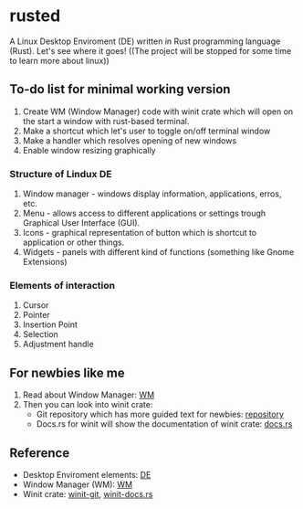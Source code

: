 # rusted
A Linux Desktop Enviroment (DE) written in Rust programming language (Rust). Let's see where it goes! ((The project will be stopped for some time to learn more about linux))

## To-do list for minimal working version
1. Create WM (Window Manager) code with winit crate which will open on the start a window with rust-based terminal.
2. Make a shortcut which let's user to toggle on/off terminal window
3. Make a handler which resolves opening of new windows
4. Enable window resizing graphically

### Structure of Lindux DE
1. Window manager - windows display information, applications, erros, etc.
2. Menu - allows access to different applications or settings trough Graphical User Interface (GUI).
3. Icons - graphical representation of button which is shortcut to application or other things.
4. Widgets - panels with different kind of functions (something like Gnome Extensions)

### Elements of interaction
1. Cursor
2. Pointer
3. Insertion Point
4. Selection
5. Adjustment handle

## For newbies like me
1. Read about Window Manager: [WM](https://wiki.archlinux.org/title/Window_manager)
2. Then you can look into winit crate:
   - Git repository which has more guided text for newbies: [repository](https://github.com/rust-windowing/winit)
   - Docs.rs for winit will show the documentation of winit crate: [docs.rs](https://docs.rs/winit/0.28.3/winit/)

## Reference
* Desktop Enviroment elements: [DE](https://en.wikipedia.org/wiki/List_of_graphical_user_interface_elements)
* Window Manager (WM): [WM](https://wiki.archlinux.org/title/Window_manager)
* Winit crate: [winit-git](https://github.com/rust-windowing/winit), [winit-docs.rs](https://docs.rs/winit/0.28.3/winit/)

